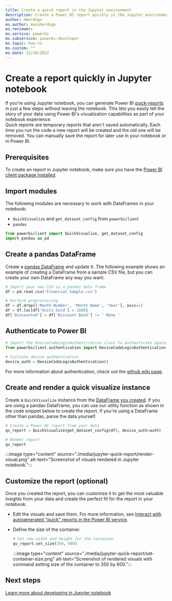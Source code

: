 ```yaml
---
title: Create a quick report in the Jupyter environment
description: Create a Power BI report quickly in the Jupyter environment
author: mberdugo
ms.author: monaberdugo
ms.reviewer:
ms.service: powerbi
ms.subservice: powerbi-developer
ms.topic: how-to
ms.custom: ""
ms.date: 12/28/2022
---
```

# Create a report quickly in Jupyter notebook

If you're using Jupyter notebook, you can generate Power BI [quick-reports](../../create-reports/service-interact-quick-report.md) in just a few steps without leaving the notebook. This lets you easily tell the story of your data using Power BI's visualization capabilities as part of your notebook experience.  
Quick reports are temporary reports that aren't saved automatically. Each time you run the code a new report will be created and the old one will be removed. You can manually save the report for later use in your notebook or in Power BI.

## Prerequisites

To create an report in Jupyter notebook, make sure you have the [Power BI client package installed](/javascript/api/overview/powerbi/powerbi-jupyter#install-the-power-bi-client-package).

## Import modules

The following modules are necessary to work with DataFrames in your notebook:

* `QuickVisualize` and `get_dataset_config` from `powerbiclient`
* `pandas`

```python
from powerbiclient import QuickVisualize, get_dataset_config
import pandas as pd
```

## Create a pandas DataFrame

Create a [pandas DataFrame](https://pandas.pydata.org/pandas-docs/stable/reference/api/pandas.DataFrame.html) and update it. The following example shows an example of creating a DataFrame from a sample CSV file, but you can create your own DataFrame any way you want.

```python
# Import your own CSV as a pandas data frame
df = pd.read_csv('Financial Sample.csv')

# Perform preprocessing
df = df.drop(['Month Number', 'Month Name', 'Year'], axis=1)
df = df.loc[df['Units Sold'] > 1000]
df['Discounted'] = df['Discount Band'] != ' None '
```

## Authenticate to Power BI

```python
# Import the DeviceCodeLoginAuthentication class to authenticate against Power BI
from powerbiclient.authentication import DeviceCodeLoginAuthentication
    
# Initiate device authentication
device_auth = DeviceCodeLoginAuthentication()
```

For more information about authentication, check out the [github wiki page](https://github.com/microsoft/powerbi-jupyter/wiki#authenticate-to-power-bi-and-acquire-an-access-token).

## Create and render a quick visualize instance

Create a `QuickVisualize` instance from the [DataFrame you created](#create-a-pandas-dataframe). If you are using a pandas DataFrame, you can use our utility function as shown in the code snippet below to create the report. If you're using a DataFrame other than pandas, parse the data yourself.

```python
# Create a Power BI report from your data
qv_report = QuickVisualize(get_dataset_config(df), device_auth=auth)

# Render report
qv_report
```

:::image type="content" source="./media/jupyter-quick-report/render-visual.png" alt-text="Screenshot of visuals rendered in Jupyter notebook.":::

## Customize the report (optional)

Once you created the report, you can customize it to get the most valuable insights from your data and create the perfect fit for the report in your notebook.  

* Edit the visuals and save them. For more information, see [Interact with autogenerated "quick" reports in the Power BI service](../../create-reports/service-interact-quick-report.md).

* Define the size of the container.

  ```python
  # Set new width and height for the container
  qv_report.set_size(350, 600)
  ```

  :::image type="content" source="./media/jupyter-quick-report/set-container-size.png" alt-text="Screenshot of rendered visuals with command setting size of the container to 350 by 600.":::

## Next steps

[Learn more about developing in Jupyter notebook](/javascript/api/overview/powerbi/powerbi-jupyter)
